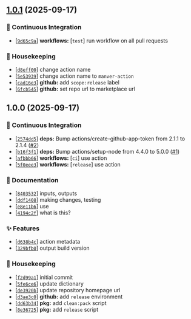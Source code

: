 ## [1.0.1](https://github.com/flex-development/manver-action/compare/1.0.0...1.0.1) (2025-09-17)

### :robot: Continuous Integration

- [[`9d65c9a`](https://github.com/flex-development/manver-action/commit/9d65c9a5b0026b75e7a6459f0006eb58b88f9524)] **workflows:** [`test`] run workflow on all pull requests

### :house_with_garden: Housekeeping

- [[`d8eff00`](https://github.com/flex-development/manver-action/commit/d8eff0005a27eda382c5ff62fd927b14a2a29f92)] change action name
- [[`5e53939`](https://github.com/flex-development/manver-action/commit/5e53939e02340e7552a2af7f5957d419f254ed31)] change action name to `manver-action`
- [[`cad16e3`](https://github.com/flex-development/manver-action/commit/cad16e3c0134027f6b2b1a1361a3218c480a0e2a)] **github:** add `scope:release` label
- [[`6fcb545`](https://github.com/flex-development/manver-action/commit/6fcb54574c1c9f40782ce3e6e1d3c894897a3546)] **github:** set repo url to marketplace url

## 1.0.0 (2025-09-17)

### :robot: Continuous Integration

- [[`2574dd5`](https://github.com/flex-development/manver-action/commit/2574dd51b1bce6105371cce0ca90c8596a1c6a61)] **deps:** Bump actions/create-github-app-token from 2.1.1 to 2.1.4 ([#2](https://github.com/flex-development/manver-action/issues/2))
- [[`b16f3f1`](https://github.com/flex-development/manver-action/commit/b16f3f15464702c2eaf6eb2171dedd6ec8913fdb)] **deps:** Bump actions/setup-node from 4.4.0 to 5.0.0 ([#1](https://github.com/flex-development/manver-action/issues/1))
- [[`afbbb66`](https://github.com/flex-development/manver-action/commit/afbbb66508fc543fd0f6dd54a4b8a366d236558f)] **workflows:** [`ci`] use action
- [[`5f0eee3`](https://github.com/flex-development/manver-action/commit/5f0eee33d2960641ba78df905eaded0078dc6f86)] **workflows:** [`release`] use action

### :pencil: Documentation

- [[`8403532`](https://github.com/flex-development/manver-action/commit/8403532a1757672d6f60af027f83788c3466a914)] inputs, outputs
- [[`ddf1408`](https://github.com/flex-development/manver-action/commit/ddf1408d6d456eada1947c1d9089d82d27a4599c)] making changes, testing
- [[`e8e11b6`](https://github.com/flex-development/manver-action/commit/e8e11b6108bb7c3358e3aa647716ff121ccbf2f8)] use
- [[`4194c2f`](https://github.com/flex-development/manver-action/commit/4194c2f3cbde394cc88c7a7af645d02c719540fa)] what is this?

### :sparkles: Features

- [[`d638b4c`](https://github.com/flex-development/manver-action/commit/d638b4c1101a0a6c7cc2ddae4c061aa186c74932)] action metadata
- [[`329bfb0`](https://github.com/flex-development/manver-action/commit/329bfb0c23699727a36af1d41aee2abd0d188dda)] output build version

### :house_with_garden: Housekeeping

- [[`f2d99a1`](https://github.com/flex-development/manver-action/commit/f2d99a14910dd8b23507eb2a6891c5fb29d4a05d)] initial commit
- [[`5fe6ce6`](https://github.com/flex-development/manver-action/commit/5fe6ce693ca92d99c5dc37fa59799ac688dcf394)] update dictionary
- [[`de3920b`](https://github.com/flex-development/manver-action/commit/de3920b59d0b79a6284919a713ee83c283f0ca5e)] update repository homepage url
- [[`d3ae3c0`](https://github.com/flex-development/manver-action/commit/d3ae3c0bcfd04fc756bcc981d5297e816d8b9dbe)] **github:** add `release` environment
- [[`dd63b34`](https://github.com/flex-development/manver-action/commit/dd63b34d55d348302289119f52d4bd5a9696f20a)] **pkg:** add `clean:pack` script
- [[`8e36725`](https://github.com/flex-development/manver-action/commit/8e36725447a255bb8dd6d7f4971d84bd4a711dbe)] **pkg:** add `release` script



